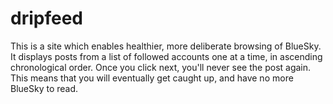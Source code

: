 # dripfeed

This is a site which enables healthier, more deliberate browsing of BlueSky. It displays posts from a list of followed accounts one at a time, in ascending chronological order. Once you click next, you'll never see the post again. This means that you will eventually get caught up, and have no more BlueSky to read.